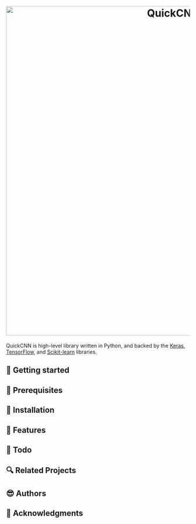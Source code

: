 <h1 align="center">
  <img src="https://github.com/CG1507/quickcnn/blob/master/images/logo.png" width="900" alt="QuickCNN">
</h1>

QuickCNN is high-level library written in Python, and backed by the [Keras](https://github.com/keras-team/keras), [TensorFlow](https://github.com/tensorflow/tensorflow), and [Scikit-learn](https://github.com/scikit-learn/scikit-learn) libraries. 

## :running: Getting started

## :ocean: Prerequisites

## :seedling: Installation

## :gem: Features

## :memo: Todo

## :mag: Related Projects

## :sunglasses: Authors

## :green_heart: Acknowledgments
